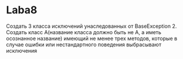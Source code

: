 # Laba8
 Создать 3 класса исключений унаследованных от BaseException  2. Создать класс А(название класса должно быть не А, а иметь осознанное название) имеющий не менее трех методов, которые в случае ошибки или нестандартного поведения выбрасывают исключения
